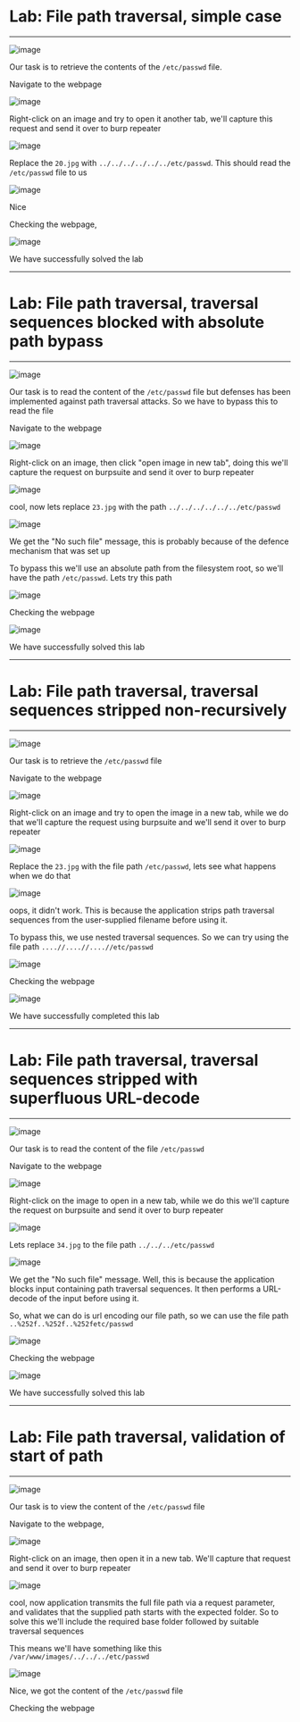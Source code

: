 # Lab: File path traversal, simple case
<hr>

![image](https://github.com/BlackAnon22/BlackAnon22.github.io/assets/67879936/6923998b-ef81-478c-8142-7039dca4d4d8)

Our task is to retrieve the contents of the ```/etc/passwd``` file.

Navigate to the webpage

![image](https://github.com/BlackAnon22/BlackAnon22.github.io/assets/67879936/5a66c13f-89ca-45b7-90a4-d368eb5cea34)

Right-click on an image and try to open it another tab, we'll capture this request and send it over to burp repeater

![image](https://github.com/BlackAnon22/BlackAnon22.github.io/assets/67879936/98d8eb19-6bc4-4700-a3a4-b5a42a8e94b2)

Replace the ```20.jpg``` with ```../../../../../../etc/passwd```. This should read the ```/etc/passwd``` file to us

![image](https://github.com/BlackAnon22/BlackAnon22.github.io/assets/67879936/1f93a5f8-99d1-4a52-a3e9-f32218e9c6ed)

Nice

Checking the webpage,

![image](https://github.com/BlackAnon22/BlackAnon22.github.io/assets/67879936/38134a58-f682-4d9e-9f05-4ef408219ec8)

We have successfully solved the lab

--------------------

# Lab: File path traversal, traversal sequences blocked with absolute path bypass
<hr>

![image](https://github.com/BlackAnon22/BlackAnon22.github.io/assets/67879936/fad452dd-8b6b-4b99-be47-91076d8f289f)

Our task is to read the content of the ```/etc/passwd``` file but defenses has been implemented against path traversal attacks. So we have to bypass this to read the file

Navigate to the webpage

![image](https://github.com/BlackAnon22/BlackAnon22.github.io/assets/67879936/6305bfc3-07b9-4bdd-b0f9-c306039c3895)

Right-click on an image, then click "open image in new tab", doing this we'll capture the request on burpsuite and send it over to burp repeater

![image](https://github.com/BlackAnon22/BlackAnon22.github.io/assets/67879936/04897461-cd89-4b10-8132-d752a6ce1038)

cool, now lets replace ```23.jpg``` with the path ```../../../../../../etc/passwd```

![image](https://github.com/BlackAnon22/BlackAnon22.github.io/assets/67879936/cf93b9d6-eda8-4be4-a3c0-fef19f81b8f2)

We get the "No such file" message, this is probably because of the defence mechanism that was set up

To bypass this we'll use an absolute path from the filesystem root, so we'll have the path ```/etc/passwd```. Lets try this path

![image](https://github.com/BlackAnon22/BlackAnon22.github.io/assets/67879936/78111726-55b5-4922-9c83-287bca015507)

Checking the webpage

![image](https://github.com/BlackAnon22/BlackAnon22.github.io/assets/67879936/1394adba-f48e-4335-be31-014fae2be4d3)

We have successfully solved this lab

-------------------------

# Lab: File path traversal, traversal sequences stripped non-recursively
<hr>

![image](https://github.com/BlackAnon22/BlackAnon22.github.io/assets/67879936/826bd87a-8337-42a2-887a-2c5badd9dfae)

Our task is to retrieve the ```/etc/passwd``` file

Navigate to the webpage

![image](https://github.com/BlackAnon22/BlackAnon22.github.io/assets/67879936/4f0781a2-7101-46ee-ba38-c85ec6aaecd5)

Right-click on an image and try to open the image in a new tab, while we do that we'll capture the request using burpsuite and we'll send it over to burp repeater

![image](https://github.com/BlackAnon22/BlackAnon22.github.io/assets/67879936/2c53f3f3-6a8e-4f8b-a0b8-ba8a93d710e4)

Replace the ```23.jpg``` with the file path ```/etc/passwd```, lets see what happens when we do that

![image](https://github.com/BlackAnon22/BlackAnon22.github.io/assets/67879936/31cfc10f-06d9-4455-bc53-14f3d973a812)

oops, it didn't work. This is because the application strips path traversal sequences from the user-supplied filename before using it. 

To bypass this, we use nested traversal sequences. So we can try using the file path ```....//....//....//etc/passwd```

![image](https://github.com/BlackAnon22/BlackAnon22.github.io/assets/67879936/3296a330-7a23-4ce2-98ec-cad4c93e8e31)

Checking the webpage

![image](https://github.com/BlackAnon22/BlackAnon22.github.io/assets/67879936/9b2ae0ce-2143-40a3-aa75-8625f6a0e7c1)

We have successfully completed this lab

-------------------

# Lab: File path traversal, traversal sequences stripped with superfluous URL-decode
<hr>

![image](https://github.com/BlackAnon22/BlackAnon22.github.io/assets/67879936/06c243a5-8a46-449e-bf07-9714a955b0fe)

Our task is to read the content of the file ```/etc/passwd```

Navigate to the webpage

![image](https://github.com/BlackAnon22/BlackAnon22.github.io/assets/67879936/0e520dbd-b5e6-41ab-a5d2-89af3bb6817d)

Right-click on the image to open in a new tab, while we do this we'll capture the request on burpsuite and send it over to burp repeater

![image](https://github.com/BlackAnon22/BlackAnon22.github.io/assets/67879936/c90a3eb2-0785-4b73-afe3-da9d36af6fd9)

Lets replace ```34.jpg``` to the file path ```../../../etc/passwd```

![image](https://github.com/BlackAnon22/BlackAnon22.github.io/assets/67879936/4e89d083-2e89-41e7-b8f8-d12cc5d1c442)

We get the "No such file" message. Well, this is because the application blocks input containing path traversal sequences. It then performs a URL-decode of the input before using it. 

So, what we can do is url encoding our file path, so we can use the file path ```..%252f..%252f..%252fetc/passwd```

![image](https://github.com/BlackAnon22/BlackAnon22.github.io/assets/67879936/80ba952d-6ec0-4d46-af1d-77fc0c075453)

Checking the webpage

![image](https://github.com/BlackAnon22/BlackAnon22.github.io/assets/67879936/09477c01-83c9-4b1b-af48-a123d9573275)

We have successfully solved this lab

------------------------

# Lab: File path traversal, validation of start of path
<hr>

![image](https://github.com/BlackAnon22/BlackAnon22.github.io/assets/67879936/9656e116-17c2-442e-996e-521f388a6649)

Our task is to view the content of the ```/etc/passwd``` file

Navigate to the webpage,

![image](https://github.com/BlackAnon22/BlackAnon22.github.io/assets/67879936/cbcc41c4-005a-4a0a-9e5b-4db5b25a6af1)

Right-click on an image, then open it in a new tab. We'll capture that request and send it over to burp repeater

![image](https://github.com/BlackAnon22/BlackAnon22.github.io/assets/67879936/6ebe2518-6ea3-4d86-bfba-60732e44eab6)

cool, now application transmits the full file path via a request parameter, and validates that the supplied path starts with the expected folder. So to solve this we'll include the required base folder followed by suitable traversal sequences

This means we'll have something like this ```/var/www/images/../../../etc/passwd```

![image](https://github.com/BlackAnon22/BlackAnon22.github.io/assets/67879936/860ed637-b467-4547-87fc-64e2bad8d6b7)

Nice, we got the content of the ```/etc/passwd``` file

Checking the webpage


















